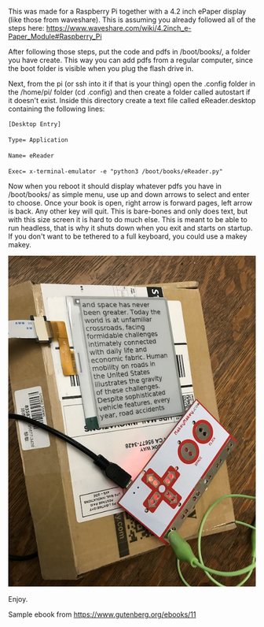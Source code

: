 This was made for a Raspberry Pi together with a 4.2 inch ePaper display (like those from waveshare).  This is assuming you already followed all of the steps here: https://www.waveshare.com/wiki/4.2inch_e-Paper_Module#Raspberry_Pi 


After following those steps, put the code and pdfs in /boot/books/, a folder you have create.  This way you can add pdfs from a regular computer, since the boot folder is visible when you plug the flash drive in.   

Next, from the pi (or ssh into it if that is your thing) open the .config folder in the /home/pi/ folder (cd .config) and then create a folder called autostart if it doesn't exist.  Inside this directory create a text file called eReader.desktop containing the following lines:
```
[Desktop Entry]

Type= Application

Name= eReader

Exec= x-terminal-emulator -e "python3 /boot/books/eReader.py"
```
Now when you reboot it should display whatever pdfs you have in /boot/books/ as simple menu, use up and down arrows to select and enter to choose.  Once your book is open, right arrow is forward pages, left arrow is back.  Any other key will quit.  This is bare-bones and only does text, but with this size screen it is hard to do much else.  This is meant to be able to run headless, that is why it shuts down when you exit and starts on startup.  If you don't want to be tethered to a full keyboard, you could use a makey makey. 

![](eReader_in_action.JPG)

Enjoy. 

Sample ebook from https://www.gutenberg.org/ebooks/11
